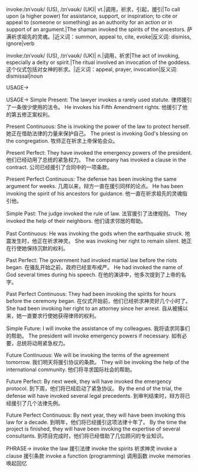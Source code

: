 invoke:/ɪnˈvoʊk/ (US), /ɪnˈvəʊk/ (UK)| vt.|调用，祈求，引起，援引|To call upon (a higher power) for assistance, support, or inspiration; to cite or appeal to (someone or something) as an authority for an action or in support of an argument.|The shaman invoked the spirits of the ancestors.  萨满祈求祖先的灵魂。|近义词：summon, appeal to, cite, evoke|反义词: dismiss, ignore|verb

invoke:/ɪnˈvoʊk/ (US), /ɪnˈvəʊk/ (UK)| n.|调用，祈求|The act of invoking, especially a deity or spirit.|The ritual involved an invocation of the goddess. 这个仪式包括对女神的祈求。|近义词：appeal, prayer, invocation|反义词: dismissal|noun


USAGE->

USAGE->
Simple Present:
The lawyer invokes a rarely used statute. 律师援引了一条很少使用的法令。
He invokes his Fifth Amendment rights. 他援引了他的第五修正案权利。

Present Continuous:
She is invoking the power of the law to protect herself.  她正在借助法律的力量来保护自己。
The priest is invoking God's blessing on the congregation.  牧师正在祈求上帝保佑会众。

Present Perfect:
They have invoked the emergency powers of the president. 他们已经动用了总统的紧急权力。
The company has invoked a clause in the contract. 公司已经援引了合同中的一项条款。

Present Perfect Continuous:
The defense has been invoking the same argument for weeks.  几周以来，辩方一直在援引同样的论点。
He has been invoking the spirit of his ancestors for guidance. 他一直在祈求祖先的灵魂指引他。

Simple Past:
The judge invoked the rule of law. 法官援引了法律规则。
They invoked the help of their neighbors. 他们请求邻居的帮助。

Past Continuous:
He was invoking the gods when the earthquake struck. 地震发生时，他正在祈求神灵。
She was invoking her right to remain silent. 她正在行使她保持沉默的权利。

Past Perfect:
The government had invoked martial law before the riots began. 在骚乱开始之前，政府已经宣布戒严。
He had invoked the name of God several times during his speech. 在他的演讲中，他多次提到了上帝的名字。

Past Perfect Continuous:
They had been invoking the spirits for hours before the ceremony began. 在仪式开始前，他们已经祈求神灵好几个小时了。
She had been invoking her right to an attorney since her arrest. 自从被捕以来，她一直要求行使她获得律师的权利。

Simple Future:
I will invoke the assistance of my colleagues. 我将请求同事们的帮助。
The president will invoke emergency powers if necessary.  如有必要，总统将动用紧急权力。

Future Continuous:
We will be invoking the terms of the agreement tomorrow. 我们明天将援引协议的条款。
They will be invoking the help of the international community. 他们将寻求国际社会的帮助。

Future Perfect:
By next week, they will have invoked the emergency protocol. 到下周，他们将已经启动了紧急协议。
By the end of the trial, the defense will have invoked several legal precedents. 到审判结束时，辩方将已经援引了几个法律先例。

Future Perfect Continuous:
By next year, they will have been invoking this law for a decade. 到明年，他们将已经援引这项法律十年了。
By the time the project is finished, they will have been invoking the expertise of several consultants. 到项目完成时，他们将已经借助了几位顾问的专业知识。


PHRASE->
invoke the law  援引法律
invoke the spirits  祈求神灵
invoke a clause  援引条款
invoke a function (programming) 调用函数
invoke memories  唤起回忆
